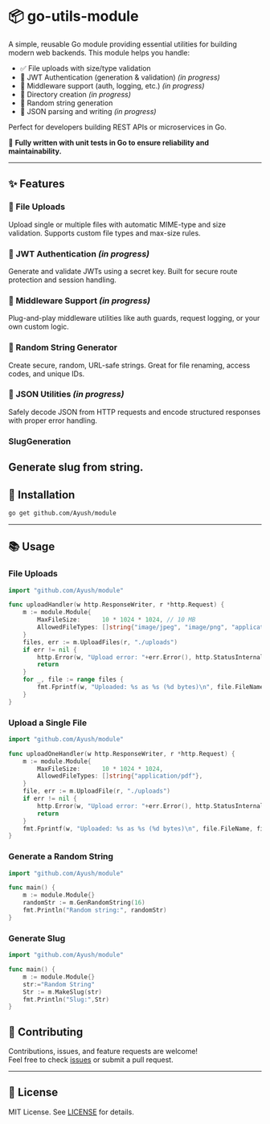 # 📦 go-utils-module

A simple, reusable Go module providing essential utilities for building modern web backends. This module helps you handle:

- ✅ File uploads with size/type validation  
- 🔐 JWT Authentication (generation & validation) *(in progress)*  
- 🔁 Middleware support (auth, logging, etc.) *(in progress)*  
- 📂 Directory creation *(in progress)*  
- 🔢 Random string generation  
- 📄 JSON parsing and writing *(in progress)*  

Perfect for developers building REST APIs or microservices in Go.

🧪 **Fully written with unit tests in Go to ensure reliability and maintainability.**

---

## ✨ Features

### 📁 File Uploads  
Upload single or multiple files with automatic MIME-type and size validation. Supports custom file types and max-size rules.

### 🔐 JWT Authentication *(in progress)*  
Generate and validate JWTs using a secret key. Built for secure route protection and session handling.

### 🧱 Middleware Support *(in progress)*  
Plug-and-play middleware utilities like auth guards, request logging, or your own custom logic.

### 🔢 Random String Generator  
Create secure, random, URL-safe strings. Great for file renaming, access codes, and unique IDs.

### 📄 JSON Utilities *(in progress)*  
Safely decode JSON from HTTP requests and encode structured responses with proper error handling.

###    SlugGeneration
Generate slug from string.
---

## 🚀 Installation

```bash
go get github.com/Ayush/module
```

---

## 📚 Usage

### File Uploads

```go
import "github.com/Ayush/module"

func uploadHandler(w http.ResponseWriter, r *http.Request) {
    m := module.Module{
        MaxFileSize:      10 * 1024 * 1024, // 10 MB
        AllowedFileTypes: []string{"image/jpeg", "image/png", "application/pdf"},
    }
    files, err := m.UploadFiles(r, "./uploads")
    if err != nil {
        http.Error(w, "Upload error: "+err.Error(), http.StatusInternalServerError)
        return
    }
    for _, file := range files {
        fmt.Fprintf(w, "Uploaded: %s as %s (%d bytes)\n", file.FileName, file.NewFileName, file.FileSize)
    }
}
```

### Upload a Single File

```go
import "github.com/Ayush/module"

func uploadOneHandler(w http.ResponseWriter, r *http.Request) {
    m := module.Module{
        MaxFileSize:      10 * 1024 * 1024,
        AllowedFileTypes: []string{"application/pdf"},
    }
    file, err := m.UploadFile(r, "./uploads")
    if err != nil {
        http.Error(w, "Upload error: "+err.Error(), http.StatusInternalServerError)
        return
    }
    fmt.Fprintf(w, "Uploaded: %s as %s (%d bytes)\n", file.FileName, file.NewFileName, file.FileSize)
}
```

### Generate a Random String

```go
import "github.com/Ayush/module"

func main() {
    m := module.Module{}
    randomStr := m.GenRandomString(16)
    fmt.Println("Random string:", randomStr)
}
```

### Generate Slug

```go
import "github.com/Ayush/module"

func main() {
    m := module.Module{}
    str:="Random String"
    Str := m.MakeSlug(str)
    fmt.Println("Slug:",Str)
}

```


## 🤝 Contributing

Contributions, issues, and feature requests are welcome!  
Feel free to check [issues](https://github.com/Ayush/module/issues) or submit a pull request.

---

## 📄 License

MIT License. See [LICENSE](LICENSE) for details.